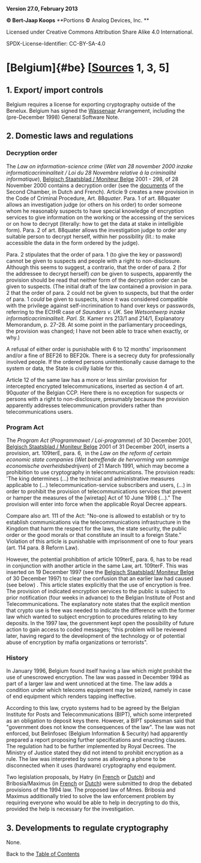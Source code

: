 **Version 27.0, February 2013**

**© Bert-Jaap Koops**
**Portions © Analog Devices, Inc. **  

Licensed under Creative Commons Attribution Share Alike 4.0 International.

SPDX-License-Identifier: CC-BY-SA-4.0

# [Belgium]{#be} \[[Sources](cls-srce.htm) 1, 3, 5\]

## 1. Export/ import controls  
Belgium requires a license for exporting cryptography outside of the
Benelux. Belgium has signed the [Wassenaar](#Wassenaar) Arrangement,
including the (pre-December 1998) General Software Note.

## 2. Domestic laws and regulations  

### Decryption order  

The *Law on information-science crime* (*Wet van 28 november 2000
inzake informaticacriminaliteit / Loi du 28 Novembre relative à la
criminalité informatique*), [Belgisch Staatsblad / Moniteur
Belge](http://194.7.188.122/cgi/welcome.pl) 2001 - 298, of 28 November
2000 contains a decryption order (see the
[documents](http://www.lachambre.be/cgi-bin/docs.bat?l=n&dir=213) of the
Second Chamber, in Dutch and French). Article 9 creates a new provision
in the Code of Criminal Procedure, Art. 88*quater*. Para. 1 of art.
88quater allows an investigation judge (or others on his order) to order
someone whom he reasonably suspects to have special knowledge of
encryption services to give information on the working or the accessing
of the services or on how to decrypt (literally: how to get the data at
stake in intelligible form). Para. 2 of art. 88quater allows the
investigation judge to order any suitable person to decrypt herself,
within her possibility (lit.: to make accessible the data in the form
ordered by the judge).

Para. 2 stipulates that the order of para. 1 (to give the key or
password) cannot be given to suspects and people with a right to
non-disclosure. Although this seems to suggest, a contrario, that the
order of para. 2 (for the addressee to decrypt herself) *can* be given
to suspects, apparently the provision should be read that neither form
of the decryption order can be given to suspects. (The initial draft of
the law contained a provision in para. 2 that the order of para. 2 could
not be given to suspects, but that the order of para. 1 *could* be given
to suspects, since it was considered compatible with the privilege
against self-incrimination to hand over keys or passwords, referring to
the ECtHR case of *Saunders v. UK*. See *Wetsontwerp inzake
informaticacriminaliteit. Parl. St.* Kamer nrs 213/1 and 214/1,
Explanatory Memorandum, p. 27-28. At some point in the parliamentary
proceedings, the provision was changed; I have not been able to trace
when exactly, or why.)

A refusal of either order is punishable with 6 to 12 months\'
imprisonment and/or a fine of BEF26 to BEF20k. There is a secrecy duty
for professionally involved people. If the ordered persons
unintentionally cause damage to the system or data, the State is civilly
liable for this.

Article 12 of the same law has a more or less similar provision for
intercepted encrypted telecommunications, inserted as section 4 of art.
90*quater* of the Belgian CCP. Here there is no exception for suspects
or persons with a right to non-disclosure, presumably because the
provision apparently addresses telecommunication providers rather than
telecommunications users.

### Program Act  

The *Program Act* (*Programmawet / Loi-programme*) of 30 December
2001, [Belgisch Staatsblad / Moniteur
Belge](http://212.190.77.115/mopdf/2001/12/31_1.pdf#Page34) 2001 of 31
December 2001, inserts a provision, art. 109terE, para. 6,  in the *Law
on the reform of certain economic state companies* (*Wet betreffende de
hervorming van sommige economische overheidsbedrijven*) of 21 March
1991, which may become a prohibition to use cryptography in
telecommunications. The provision reads: \'The king determines (\...)
the technical and administrative measures applicable to (\...)
telecommunication-service subscribers and users, (\...) in order to
prohibit the provision of telecommunications services that prevent or
hamper the measures of the \[wiretap\] Act of 10 June 1998 (\...).\" The
provision will enter into force when the applicable Royal Decree
appears.

Compare also art. 111 of the Act: \"No-one is allowed to establish or
try to establish communications via the telecommunications
infrastructure in the Kingdom that harm the respect for the laws, the
state security, the public order or the good morals or that constitute
an insult to a foreign State.\" Violation of this article is punishable
with imprisonment of one to four years (art. 114 para. 8 Reform Law). 

However, the potential prohibition of article 109terE, para. 6, has to
be read in conjunction with another article in the same Law, art.
109terF. This was inserted on 19 December 1997 (see the [Belgisch
Staatsblad/ Moniteur Belge](http://www.just.fgov.be/) of 30 December
1997) to clear the confusion that an earlier law had caused (see below)
. This article states explicitly that the use of encryption is free. The
provision of indicated encryption services to the public is subject to
prior notification (four weeks in advance) to the Belgian Institute of
Post and Telecommunications. The explanatory note states that the
explicit mention that crypto use is free was needed to indicate the
difference with the former law which wanted to subject encryption to
procedures relating to key deposits. In the 1997 law, the government
kept open the possibility of future action to gain access to coded
messages; \"this problem will be reviewed later, having regard to the
development of the technology or of potential abuse of encryption by
mafia organizations or terrorists\".

### History  

In January 1996, Belgium found itself having a law which might
prohibit the use of unescrowed encryption. The law was passed in
December 1994 as part of a larger law and went unnoticed at the time.
The law adds a condition under which telecoms equipment may be seized,
namely in case of end equipment which renders tapping ineffective.

According to this law, crypto systems had to be agreed by the Belgian
Institute for Posts and Telecommunications (BIPT), which some
interpreted as an obligation to deposit keys there. However, a BIPT
spokesman said that \"government does not know the consequences of the
law\". The law was not enforced, but Belinfosec (Belgium Information &
Security) had apparently prepared a report proposing further
specifications and enacting clauses. The regulation had to be further
implemented by Royal Decrees. The Ministry of Justice stated they did
not intend to prohibit encryption as a rule. The law was interpreted by
some as allowing a phone to be disconnected when it uses (hardware)
cryptography end equipment.

Two legislation proposals, by Hatry (in
[French](http://www.senate.be/docs/lex/1/1-343/1-343-1_fr.html) or
[Dutch](http://www.senate.be/docs/lex/1/1-343/1-343-1_nl.html)) and
Bribosia/Maximus (in
[French](http://www.senate.be/docs/lex/1/1-352/1-352-1_fr.html) or
[Dutch](http://www.senate.be/docs/lex/1/1-352/1-352-1_nl.html)) were
submitted to drop the debated provisions of the 1994 law. The proposed
law of Mmes. Bribosia and Maximus additionally tried to solve the law
enforcement problem by requiring everyone who would be able to help in
decrypting to do this, provided the help is necessary for the
investigation.

## 3. Developments to regulate cryptography  

None.

Back to the [Table of Contents](index.md)
